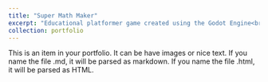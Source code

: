 ```yaml
---
title: "Super Math Maker"
excerpt: "Educational platformer game created using the Godot Engine<br/><img src='/images/supermathmaker.png'>"
collection: portfolio
---
```


This is an item in your portfolio. It can be have images or nice text. If you name the file .md, it will be parsed as markdown. If you name the file .html, it will be parsed as HTML. 